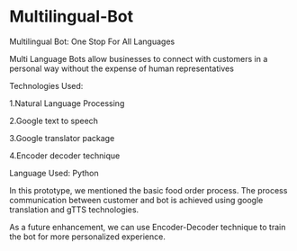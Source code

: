 # Multilingual-Bot
Multilingual Bot: One Stop For All Languages

Multi Language Bots allow businesses to connect with customers in a personal way without the expense of human representatives

Technologies Used:

1.Natural Language Processing

2.Google text to speech

3.Google translator package

4.Encoder decoder technique

Language Used: Python


In this prototype, we mentioned the basic food order process. The process communication between customer and bot is achieved using google translation and gTTS technologies.

As a future enhancement, we can use Encoder-Decoder technique to train the bot for more personalized experience.

